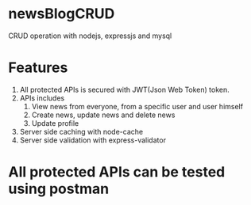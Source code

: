 # newsBlogCRUD
CRUD operation with nodejs, expressjs and mysql 
# Features
1. All protected APIs is secured with JWT(Json Web Token) token.
2. APIs includes
   1. View news from everyone, from a specific user and user himself
   2. Create news, update news and delete news
   3. Update profile 
3. Server side caching with node-cache
4. Server side validation with express-validator

# All protected APIs can be tested using postman 
